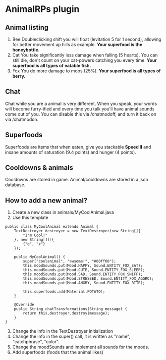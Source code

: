 # **AnimalRPs plugin**

## **Animal listing**
1. Bee
Doubleclicking shift you will float (levitation 5 for 1 second), allowing for better movement up hills as example. **Your superfood is the honeybottle.**
2. Cat
You take significantly less damage when falling (5 hearts). You can still die, don't count on your cat-powers catching you every time. **Your superfood is all types of eatable fish.**
3. Fox
You do more damage to mobs (25%). **Your superfood is all types of berry.**

## **Chat**
Chat while you are a animal is very different. When you speak, your words will become furry-ified and every time you talk you'll have animal sounds come out of you. You can disable this via /chatmodoff, and turn it back on via /chatmodon.

## **Superfoods**
Superfoods are items that when eaten, give you stackable **Speed II** and insane amounts of saturation (9.4 points) and hunger (4 points).

## **Cooldowns & animals**
Cooldowns are stored in game. Animal/cooldowns are stored in a json database.

## **How to add a new animal?**

1. Create a new class in animals/MyCoolAnimal.java
2. Use this template
```
public class MyCoolAnimal extends Animal {
    TextDestroyer destroyer = new TextDestroyer(new String[]{
        "I'm Cool!"
    }, new String[][]{
        {"g", "z"}
    });

    public MyCoolAnimal() {
        super("coolanimal", "awsome!", "#00ff00");
        this.moodSounds.put(Mood.HAPPY, Sound.ENTITY_FOX_EAT);
        this.moodSounds.put(Mood.CUTE, Sound.ENTITY_FOX_SLEEP);
        this.moodSounds.put(Mood.SAD, Sound.ENTITY_FOX_SNIFF);
        this.moodSounds.put(Mood.STRESSED, Sound.ENTITY_FOX_AGGRO);
        this.moodSounds.put(Mood.ANGRY, Sound.ENTITY_FOX_BITE);

        this.superfoods.add(Material.POTATO);
    }

    @Override
    public String chatTransformations(String message) {
        return this.destroyer.destroy(message);
    }
}
```
3. Change the info in the TextDestroyer initialization
4. Change the info in the super() call, it is written as "name", "catchphrase", "color".
5. Change the moodSounds and implement all sounds for the moods.
6. Add superfoods (foods that the animal likes)